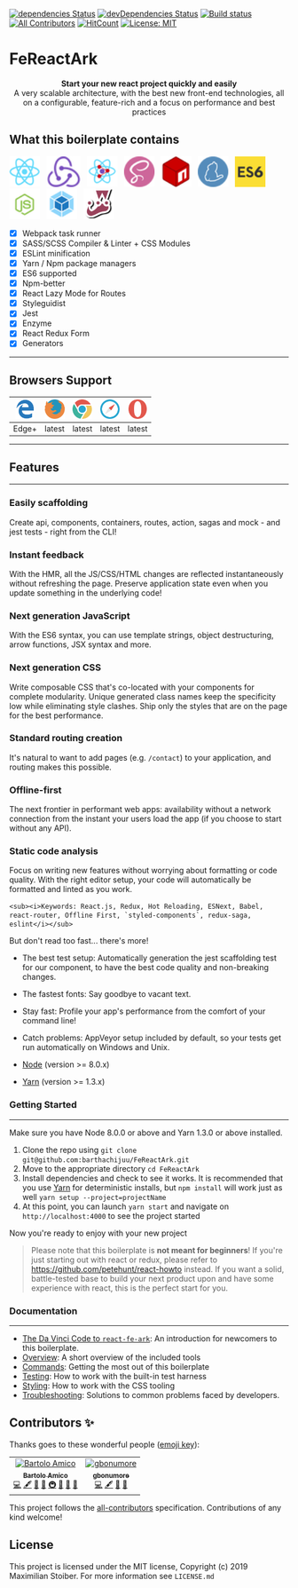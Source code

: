 [![dependencies Status](https://david-dm.org/barthachijuu/FeReactArk/status.svg)](https://david-dm.org/barthachijuu/FeReactArk)  [![devDependencies Status](https://david-dm.org/barthachijuu/FeReactArk/dev-status.svg)](https://david-dm.org/barthachijuu/FeReactArk?type=dev)  [![Build status](https://ci.appveyor.com/api/projects/status/vdlu7geteqc3p887?svg=true)](https://ci.appveyor.com/project/barthachijuu/fereactark)
[![All Contributors](https://img.shields.io/badge/all_contributors-2-orange.svg?style=flat-square)](#contributors)
 [![HitCount](http://hits.dwyl.io/barthachijuu/FeReactArk.svg)](http://hits.dwyl.io/barthachijuu/FeReactArk)
 [![License: MIT](https://img.shields.io/badge/License-MIT-yellow.svg)](https://opensource.org/licenses/MIT)

# FeReactArk

<div align="center"><strong>Start your new react project quickly and easily</strong></div>
<div align="center">A very scalable architecture, with the best new front-end technologies, all on a configurable, feature-rich and a focus on performance and best practices</div>

## What this boilerplate contains

<img src="./repo_readme_assets/react.png" height="55">&nbsp;&nbsp;
<img src="./repo_readme_assets/redux.png" height="55">&nbsp;&nbsp;
<img src="./repo_readme_assets/router.png" height="55">&nbsp;&nbsp;
<img src="./repo_readme_assets/logo-sass.png" height="55">&nbsp;&nbsp;
<img src="./repo_readme_assets/logo-npm.png" height="55">&nbsp;&nbsp;
<img src="./repo_readme_assets/yarn.png" height="55">&nbsp;&nbsp;
<img src="./repo_readme_assets/logo-es6.png" height="55">&nbsp;&nbsp;
<img src="./repo_readme_assets/logo-node.png" height="55">&nbsp;&nbsp;
<img src="./repo_readme_assets/logo-webpack.png" height="55">&nbsp;&nbsp;
<img src="./repo_readme_assets/jest.png" height="55">&nbsp;&nbsp;

- [x] Webpack task runner
- [x] SASS/SCSS Compiler & Linter + CSS Modules
- [x] ESLint minification
- [x] Yarn / Npm package managers
- [x] ES6 supported
- [x] Npm-better
- [x] React Lazy Mode for Routes
- [x] Styleguidist
- [x] Jest
- [x] Enzyme
- [x] React Redux Form
- [x] Generators

---

## Browsers Support

| <img src="./repo_readme_assets/browsers/browser-ie.svg" height="35"> | <img src="./repo_readme_assets/browsers/browser-firefox.svg" height="35"> | <img src="./repo_readme_assets/browsers/browser-chrome.svg" height="35"> | <img src="./repo_readme_assets/browsers/browser-safari.svg" height="35"> | <img src="./repo_readme_assets/browsers/browser-opera.svg" height="35"> |
| ------------------------------------------------------------ | ------------------------------------------------------------ | ------------------------------------------------------------ | ------------------------------------------------------------ | ------------------------------------------------------------ |
| Edge+                                                        | latest                                                       | latest                                                       | latest                                                       | latest                                                       |

---
## Features

___

### Easily scaffolding

Create api, components, containers, routes, action, sagas and mock - and jest tests - right from the CLI!

### Instant feedback

With the HMR, all the JS/CSS/HTML changes are reflected instantaneously without refreshing the page. Preserve application state even when you update something in the underlying code!

### Next generation JavaScript

With the ES6 syntax, you can use template strings, object destructuring, arrow functions, JSX syntax and more.

### Next generation CSS

Write composable CSS that's co-located with your components for complete modularity. Unique generated class names keep the specificity low while eliminating style clashes. Ship only the styles that are on the page for the best performance.

### Standard routing creation

It's natural to want to add pages (e.g. `/contact`) to your application, and routing makes this possible.

### Offline-first

The next frontier in performant web apps: availability without a network connection from the instant your users load the app (if you choose to start without any API).

### Static code analysis

Focus on writing new features without worrying about formatting or code quality. With the right editor setup, your code will automatically be formatted and linted as you work.

```
<sub><i>Keywords: React.js, Redux, Hot Reloading, ESNext, Babel, react-router, Offline First, `styled-components`, redux-saga, eslint</i></sub>
```

But don't read too fast... there's more!

- The best test setup: Automatically generation the jest scaffolding test for our component, to have the best code quality and non-breaking changes.
- The fastest fonts: Say goodbye to vacant text.
- Stay fast: Profile your app's performance from the comfort of your command line!
- Catch problems: AppVeyor setup included by default, so your tests get run automatically on Windows and Unix.

- [Node](http://nodejs.org/download/) (version >= 8.0.x)
- [Yarn](https://yarnpkg.com/en/docs/install) (version >= 1.3.x)

### Getting Started

___
Make sure you have Node 8.0.0 or above and Yarn 1.3.0 or above installed.

1. Clone the repo using `git clone git@github.com:barthachijuu/FeReactArk.git`
2. Move to the appropriate directory `cd FeReactArk`
3. Install dependencies and check to see it works. It is recommended that you use [Yarn](https://yarnpkg.com/) for deterministic installs, but `npm install` will work just as well `yarn setup --project=projectName`
4. At this point, you can launch `yarn start` and navigate on `http://localhost:4000` to see the project started

Now you're ready to enjoy with your new project

> Please note that this boilerplate is **not meant for beginners**! If you're just starting out with react or redux, please refer to <https://github.com/petehunt/react-howto> instead. If you want a solid, battle-tested base to build your next product upon and have some experience with react, this is the perfect start for you.

### Documentation

___

- [The Da Vinci Code to `react-fe-ark`](https://github.com/react-boilerplate/react-boilerplate/tree/master/docs/general/introduction.md): An introduction for newcomers to this boilerplate.
- [Overview](https://github.com/react-boilerplate/react-boilerplate/tree/master/docs/general): A short overview of the included tools
- [Commands](https://github.com/react-boilerplate/react-boilerplate/tree/master/docs/general/commands.md): Getting the most out of this boilerplate
- [Testing](https://github.com/react-boilerplate/react-boilerplate/tree/master/docs/testing): How to work with the built-in test harness
- [Styling](https://github.com/react-boilerplate/react-boilerplate/tree/master/docs/style): How to work with the CSS tooling
- [Troubleshooting](https://github.com/react-boilerplate/react-boilerplate/tree/master/docs/general/gotchas.md): Solutions to common problems faced by developers.

## Contributors ✨

Thanks goes to these wonderful people ([emoji key](https://allcontributors.org/docs/en/emoji-key)):

<!-- ALL-CONTRIBUTORS-LIST:START - Do not remove or modify this section -->
<!-- prettier-ignore -->
<table><tr><td align="center"><a href="http://about.me/bartolo_amico"><img src="https://avatars3.githubusercontent.com/u/1281894?v=4" width="100px;" alt="Bartolo Amico"/><br /><sub><b>Bartolo Amico</b></sub></a><br /><a href="https://github.com/barthachijuu/FeReactArk/commits?author=barthachijuu" title="Code">💻</a> <a href="#content-barthachijuu" title="Content">🖋</a> <a href="https://github.com/barthachijuu/FeReactArk/commits?author=barthachijuu" title="Documentation">📖</a> <a href="#ideas-barthachijuu" title="Ideas, Planning, & Feedback">🤔</a> <a href="#infra-barthachijuu" title="Infrastructure (Hosting, Build-Tools, etc)">🚇</a> <a href="#maintenance-barthachijuu" title="Maintenance">🚧</a> <a href="#plugin-barthachijuu" title="Plugin/utility libraries">🔌</a> <a href="#projectManagement-barthachijuu" title="Project Management">📆</a></td><td align="center"><a href="https://github.com/gbonumore"><img src="https://avatars2.githubusercontent.com/u/34310821?v=4" width="100px;" alt="gbonumore"/><br /><sub><b>gbonumore</b></sub></a><br /><a href="https://github.com/barthachijuu/FeReactArk/commits?author=gbonumore" title="Code">💻</a> <a href="#content-gbonumore" title="Content">🖋</a> <a href="#design-gbonumore" title="Design">🎨</a> <a href="https://github.com/barthachijuu/FeReactArk/commits?author=gbonumore" title="Documentation">📖</a></td></tr></table>

<!-- ALL-CONTRIBUTORS-LIST:END -->

This project follows the [all-contributors](https://github.com/all-contributors/all-contributors) specification. Contributions of any kind welcome!

## License

This project is licensed under the MIT license, Copyright (c) 2019 Maximilian Stoiber. For more information see `LICENSE.md`
